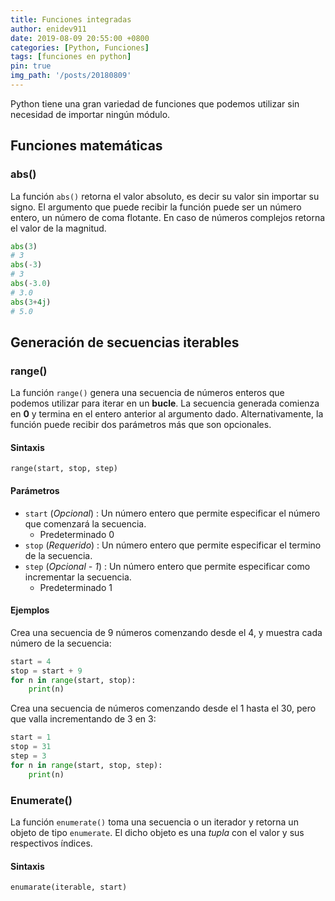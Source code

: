 ```yaml
---
title: Funciones integradas
author: enidev911
date: 2019-08-09 20:55:00 +0800
categories: [Python, Funciones]
tags: [funciones en python]
pin: true
img_path: '/posts/20180809'
---
```


Python tiene una gran variedad de funciones que podemos utilizar sin necesidad de importar ningún módulo.

## Funciones matemáticas

### abs()

La función `abs()` retorna el valor absoluto, es decir su valor sin importar su signo. El argumento que puede recibir la función puede ser un número entero, un número de coma flotante. En caso de números complejos retorna el valor de la magnitud.


```py
abs(3)
# 3
abs(-3)
# 3
abs(-3.0)
# 3.0
abs(3+4j)
# 5.0
```

## Generación de secuencias iterables

### range()

La función `range()` genera una secuencia de números enteros que podemos utilizar para iterar en un **bucle**. La secuencia generada comienza en **0** y termina en el entero anterior al argumento dado. Alternativamente, la función puede recibir dos parámetros más que son opcionales.

#### Sintaxis

```
range(start, stop, step)
```

#### Parámetros

- `start` (*Opcional*) : Un número entero que permite especificar el número que comenzará la secuencia.
	- Predeterminado 0
- `stop` (*Requerido*) : Un número entero que permite especificar el termino de la secuencia.
- `step` (*Opcional - 1*) : Un número entero que permite especificar como incrementar la secuencia.
	- Predeterminado 1


#### Ejemplos

Crea una secuencia de 9 números comenzando desde el 4, y muestra cada número de la secuencia:

```py
start = 4
stop = start + 9
for n in range(start, stop):
	print(n)
```

Crea una secuencia de números comenzando desde el 1 hasta el 30, pero que valla incrementando de 3 en 3:

```py
start = 1
stop = 31
step = 3
for n in range(start, stop, step):
	print(n)
```

### Enumerate()

La función `enumerate()` toma una secuencia o un iterador y retorna un objeto de tipo `enumerate`. El dicho objeto es una *tupla* con el valor y sus respectivos índices.

#### Sintaxis

```
enumarate(iterable, start)
```




